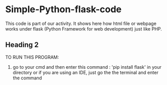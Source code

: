 # Simple-Python-flask-code
This code is part of our activity. It shows here how html file or webpage works under flask (Python Framework for web development) just like PHP.  


## Heading 2
TO RUN THIS PROGRAM:

1. go to your cmd and then enter this command : 'pip install flask' in your directory
    or if you are using an IDE, just go the the terminal and enter the command
